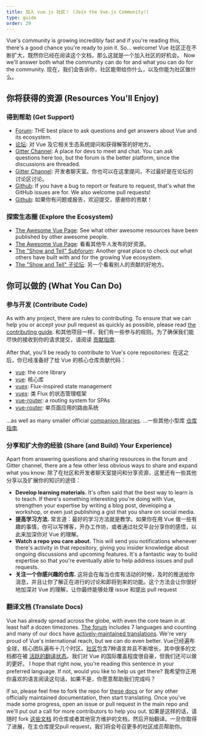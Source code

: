 ```yaml
---
title: 加入 vue.js 社区！ (Join the Vue.js Community!)
type: guide
order: 29
---
```


Vue's community is growing incredibly fast and if you're reading this, there's a good chance you're ready to join it. So... welcome!
Vue 社区正在不断扩大，既然你已经在阅读这个文档，那么这就是一个加入社区的好机会。
Now we'll answer both what the community can do for and what you can do for the community.
现在，我们会告诉你，社区能带给你什么，以及你能为社区做什么。

## 你将获得的资源 (Resources You'll Enjoy)

### 得到帮助 (Get Support)

- [Forum](http://forum.vuejs.org/): THE best place to ask questions and get answers about Vue and its ecosystem.
- [论坛](http://forum.vuejs.org/): 对 Vue 及它相关生态系统提问和获得解答的好地方。
- [Gitter Channel](https://gitter.im/vuejs/vue): A place for devs to meet and chat. You can ask questions here too, but the forum is the better platform, since the discussions are threaded.
- [Gitter Channel](https://gitter.im/vuejs/vue): 开发者聊天室。你也可以在这里提问，不过最好是在论坛的讨论区讨论。
- [Github](https://github.com/vuejs): If you have a bug to report or feature to request, that's what the GitHub issues are for. We also welcome pull requests!
- [Github](https://github.com/vuejs): 如果你有问题或报告，欢迎提交，感谢你的贡献！

### 探索生态圈 (Explore the Ecosystem)

- [The Awesome Vue Page](https://github.com/vuejs/awesome-vue): See what other awesome resources have been published by other awesome people.
- [The Awesome Vue Page](https://github.com/vuejs/awesome-vue): 看看其他牛人发布的好资源。
- [The "Show and Tell" Subforum](http://forum.vuejs.org/c/show-and-tell): Another great place to check out what others have built with and for the growing Vue ecosystem.
- [The "Show and Tell" 子论坛](http://forum.vuejs.org/c/show-and-tell): 另一个看看别人的贡献的好地方。

## 你可以做的 (What You Can Do)

### 参与开发 (Contribute Code)

As with any project, there are rules to contributing. To ensure that we can help you or accept your pull request as quickly as possible, please read [the contributing guide](https://github.com/vuejs/vue/blob/dev/.github/CONTRIBUTING.md).
和其他项目一样，我们有一些参与的规则。为了确保我们能尽快的接收到你的请求提交，请阅读 [贡献指南](https://github.com/vuejs/vue/blob/dev/.github/CONTRIBUTING.md).

After that, you'll be ready to contribute to Vue's core repositories:
在这之后，你已经准备好了给 Vue 的核心仓库贡献代码：

- [vue](https://github.com/vuejs/vue): the core library
- [vue](https://github.com/vuejs/vue): 核心库
- [vuex](https://github.com/vuejs/vuex): Flux-inspired state management
- [vuex](https://github.com/vuejs/vuex): 类 Flux 的状态管理框架
- [vue-router](https://github.com/vuejs/vue-router): a routing system for SPAs
- [vue-router](https://github.com/vuejs/vue-router): 单页面应用的路由系统

...as well as many smaller official [companion libraries](https://github.com/vuejs).
...一些其他小型库 [仓库指南](https://github.com/vuejs).

### 分享和扩大你的经验 (Share (and Build) Your Experience)

Apart from answering questions and sharing resources in the forum and Gitter channel, there are a few other less obvious ways to share and expand what you know:
除了在社区和开发者聊天室提问和分享资源，这里还有一些其他分享以及扩展你的知识的途径：

- **Develop learning materials.** It's often said that the best way to learn is to teach. If there's something interesting you're doing with Vue, strengthen your expertise by writing a blog post, developing a workshop, or even just publishing a gist that you share on social media.
- **提高学习方法.** 常言道：最好的学习方法就是教学。如果你在用 Vue 做一些有趣的事情，你可以写博客，开办工作坊，或者通过社交平台分享你的感悟，以此来加深你对 Vue 的理解。
- **Watch a repo you care about.** This will send you notifications whenever there's activity in that repository, giving you insider knowledge about ongoing discussions and upcoming features. It's a fantastic way to build expertise so that you're eventually able to help address issues and pull requests.
- **关注一个你感兴趣的仓库.** 这将会在每当仓库有活动的时候，及时的推送给你消息，并且让你了解正在进行的讨论和即将到来的功能。这个方法会让你很好地加深对 Vue 的理解，让你最终能够处理 issue 和提出 pull request

### 翻译文档 (Translate Docs)

Vue has already spread across the globe, with even the core team in at least half a dozen timezones. [The forum](http://forum.vuejs.org/) includes 7 languages and counting and many of our docs have [actively-maintained translations](https://github.com/vuejs?utf8=%E2%9C%93&query=vuejs.org). We're very proud of Vue's international reach, but we can do even better.
Vue已经遍布全球，核心团队遍布十几个时区。[社区](http://forum.vuejs.org/)包含7种语言并且不断增长，其中很多的文档都在被 [活跃的翻译状态](https://github.com/vuejs?utf8=%E2%9C%93&query=vuejs.org)。我们对 Vue 的国际覆盖程度很自豪，但我们还可以做的更好。
I hope that right now, you're reading this sentence in your preferred language. If not, would you like to help us get there?
我希望你正用你喜欢的语言阅读这句话，如果不是，你愿意帮助我们完成吗？

If so, please feel free to fork the repo for [these docs](https://github.com/vuejs/vuejs.org/) or for any other officially maintained documentation, then start translating. Once you've made some progress, open an issue or pull request in the main repo and we'll put out a call for more contributors to help you out.
如果是这样的话，请随时 fork [这些文档](https://github.com/vuejs/vuejs.org/) 的仓库或者其他官方维护的文档，然后开始翻译。一旦你取得了进展，在主仓库提交pull request，我们将会号召更多的社区成员帮助你。


